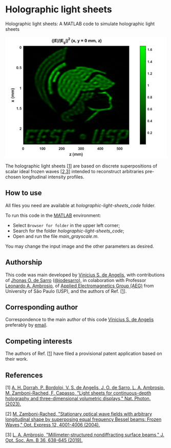 # Holographic light sheets
Holographic light sheets: A MATLAB code to simulate holographic light sheets

<p align="center">
  <img src="holographic-light-sheets_code/result.jpg">
</p>

The holographic light sheets [[1](#references)] are based on discrete superpositions of scalar ideal frozen waves [[2,3](#references)] intended to reconstruct arbitraries pre-chosen longitudinal intensity profiles.

## How to use
All files you need are available at *holographic-light-sheets_code* folder.

To run this code in the <a href="https://www.mathworks.com/products/matlab.html">MATLAB</a> environment:
- Select `Browser for folder` in the upper left corner;
- Search for the folder *holographic-light-sheets_code*;
- Open and run the file *main_grayscale.m*.

You may change the input image and the other parameters as desired.

## Authorship
This code was main developed by <a href="https://www.researchgate.net/profile/Vinicius-De-Angelis">Vinicius S. de Angelis</a>, with contributions of <a href="https://www.researchgate.net/profile/Jhonas-de-Sarro">Jhonas O. de Sarro</a> ([@jodesarro]( https://github.com/jodesarro )), in colaboration with Professor <a href="https://www.researchgate.net/profile/Leonardo-Ambrosio">Leonardo A. Ambrosio</a>, of <a href="http://www.sel.eesc.usp.br/leonardo">Applied Electromagnetics Group (AEG)</a> from University of São Paulo (USP), and the authors of Ref. [[1](#references)].

## Corresponding author
Correspondence to the main author of this code <a href="https://www.researchgate.net/profile/Vinicius-De-Angelis">Vinicius S. de Angelis</a> preferably by <a href=mailto:vinicius.angelis@usp.br>email</a>.

## Competing interests
The authors of Ref. [[1](#references)] have filed a provisional patent application based on their work.

## References
[1] <a href="https://doi.org/10.1038/s41566-023-01188-y">A. H. Dorrah, P. Bordoloi, V. S. de Angelis, J. O. de Sarro, L. A. Ambrosio, M. Zamboni-Rached, F. Capasso, "Light sheets for continuous-depth holography and three-dimensional volumetric displays," Nat. Photon. (2023).</a>

[2] <a href="https://doi.org/10.1364/OPEX.12.004001">M. Zamboni-Rached, "Stationary optical wave fields with arbitrary longitudinal shape by superposing equal frequency Bessel beams: Frozen Waves," Opt. Express 12, 4001-4006 (2004).</a>

[3] <a href="https://doi.org/10.1364/JOSAB.36.000638">L. A. Ambrosio, "Millimeter-structured nondiffracting surface beams," J. Opt. Soc. Am. B 36, 638-645 (2019).</a>
